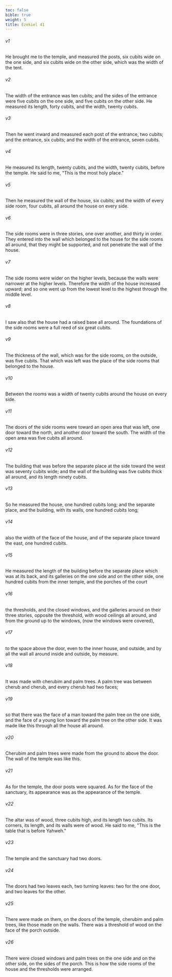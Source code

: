 ```yaml
---
toc: false
bible: true
weight: 5
title: Ezekiel 41
---
```




###### v1 
He brought me to the temple, and measured the posts, six cubits wide on the one side, and six cubits wide on the other side, which was the width of the tent. 

###### v2 
The width of the entrance was ten cubits; and the sides of the entrance were five cubits on the one side, and five cubits on the other side. He measured its length, forty cubits, and the width, twenty cubits. 

###### v3 
Then he went inward and measured each post of the entrance, two cubits; and the entrance, six cubits; and the width of the entrance, seven cubits. 

###### v4 
He measured its length, twenty cubits, and the width, twenty cubits, before the temple. He said to me, "This is the most holy place." 

###### v5 
Then he measured the wall of the house, six cubits; and the width of every side room, four cubits, all around the house on every side. 

###### v6 
The side rooms were in three stories, one over another, and thirty in order. They entered into the wall which belonged to the house for the side rooms all around, that they might be supported, and not penetrate the wall of the house. 

###### v7 
The side rooms were wider on the higher levels, because the walls were narrower at the higher levels. Therefore the width of the house increased upward; and so one went up from the lowest level to the highest through the middle level. 

###### v8 
I saw also that the house had a raised base all around. The foundations of the side rooms were a full reed of six great cubits. 

###### v9 
The thickness of the wall, which was for the side rooms, on the outside, was five cubits. That which was left was the place of the side rooms that belonged to the house. 

###### v10 
Between the rooms was a width of twenty cubits around the house on every side. 

###### v11 
The doors of the side rooms were toward an open area that was left, one door toward the north, and another door toward the south. The width of the open area was five cubits all around. 

###### v12 
The building that was before the separate place at the side toward the west was seventy cubits wide; and the wall of the building was five cubits thick all around, and its length ninety cubits. 

###### v13 
So he measured the house, one hundred cubits long; and the separate place, and the building, with its walls, one hundred cubits long; 

###### v14 
also the width of the face of the house, and of the separate place toward the east, one hundred cubits. 

###### v15 
He measured the length of the building before the separate place which was at its back, and its galleries on the one side and on the other side, one hundred cubits from the inner temple, and the porches of the court 

###### v16 
the thresholds, and the closed windows, and the galleries around on their three stories, opposite the threshold, with wood ceilings all around, and from the ground up to the windows, (now the windows were covered), 

###### v17 
to the space above the door, even to the inner house, and outside, and by all the wall all around inside and outside, by measure. 

###### v18 
It was made with cherubim and palm trees. A palm tree was between cherub and cherub, and every cherub had two faces; 

###### v19 
so that there was the face of a man toward the palm tree on the one side, and the face of a young lion toward the palm tree on the other side. It was made like this through all the house all around. 

###### v20 
Cherubim and palm trees were made from the ground to above the door. The wall of the temple was like this. 

###### v21 
As for the temple, the door posts were squared. As for the face of the sanctuary, its appearance was as the appearance of the temple. 

###### v22 
The altar was of wood, three cubits high, and its length two cubits. Its corners, its length, and its walls were of wood. He said to me, "This is the table that is before Yahweh." 

###### v23 
The temple and the sanctuary had two doors. 

###### v24 
The doors had two leaves each, two turning leaves: two for the one door, and two leaves for the other. 

###### v25 
There were made on them, on the doors of the temple, cherubim and palm trees, like those made on the walls. There was a threshold of wood on the face of the porch outside. 

###### v26 
There were closed windows and palm trees on the one side and on the other side, on the sides of the porch. This is how the side rooms of the house and the thresholds were arranged.
